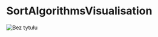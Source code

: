 # SortAlgorithmsVisualisation


![Bez tytułu](https://user-images.githubusercontent.com/69002597/134219992-5790ec64-a385-44b7-9c46-624947422f34.png)
